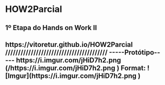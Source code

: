 # HOW2Parcial
<h2>1º Etapa do Hands on Work II<h2>
https://vitoretur.github.io/HOW2Parcial
////////////////////////////////////////
-----Protótipo-----
https://i.imgur.com/jHiD7h2.png 
(/https://i.imgur.com/jHiD7h2.png )
Format: ![Imgur](https://i.imgur.com/jHiD7h2.png )
